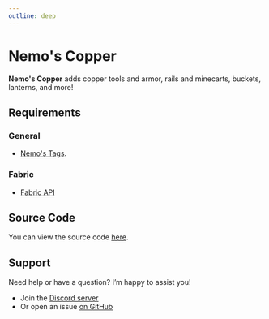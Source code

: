 ```yaml
---
outline: deep
---
```


# Nemo's Copper

**Nemo's Copper** adds copper tools and armor, rails and minecarts, buckets, lanterns, and more!

<!--@include: @/../templates/minecraft-note.md-->

## Requirements

### General

- [Nemo's Tags](https://www.curseforge.com/minecraft/mc-mods/nemos-tags).

### Fabric

- [Fabric API](https://www.curseforge.com/minecraft/mc-mods/fabric-api)

## Source Code

You can view the source code [here](https://github.com/NemoNotFound/NemosCopper).

## Support

Need help or have a question? I’m happy to assist you!

- Join the [Discord server](https://discord.com/invite/yxs9dga)
- Or open an issue [on GitHub](https://github.com/NemoNotFound/NemosCopper/issues)
